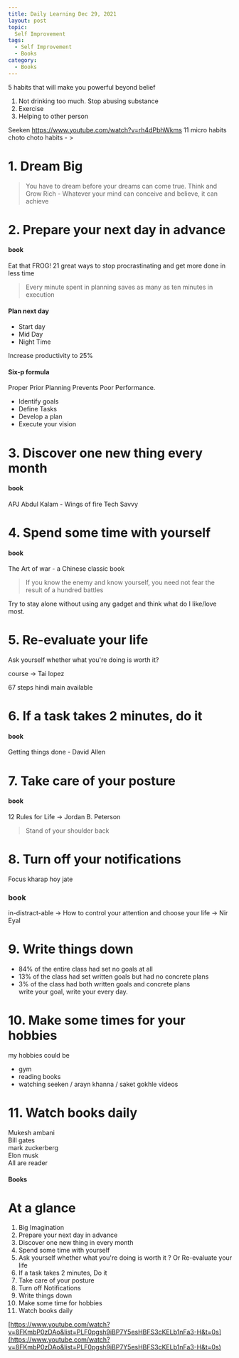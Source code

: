 ```yaml
---
title: Daily Learning Dec 29, 2021
layout: post
topic:
  Self Improvement 
tags:
  - Self Improvement
  - Books
category:
  - Books
---
```


5 habits that will make you powerful beyond belief 

1. Not drinking too much. Stop abusing substance 
2. Exercise 
3. Helping to other person 

Seeken
https://www.youtube.com/watch?v=rh4dPbhWkms
11 micro habits 
choto choto habits - > 

# 1. Dream Big
> You have to dream before your dreams can come true.
> Think and Grow Rich - Whatever your mind can conceive and believe, it can achieve 


# 2. Prepare your next day in advance

#### book
Eat that FROG!
21 great ways to stop procrastinating and get more done in less time

> Every minute spent in planning saves as many as ten minutes in execution 

#### Plan next day       

* Start day 
* Mid Day
* Night Time   

Increase productivity to 25%      

#### Six-p formula 
Proper Prior Planning Prevents Poor Performance.

* Identify goals 
* Define Tasks 
* Develop a plan 
* Execute your vision


# 3. Discover one new thing every month

#### book
APJ Abdul Kalam - Wings of fire 
Tech Savvy

# 4. Spend some time with yourself 

#### book
The Art of war - a Chinese classic book     

> If you know the enemy and know yourself, you need not fear the result of a hundred battles

Try to stay alone without using any gadget and think what do I like/love most. 

# 5. Re-evaluate your life 

Ask yourself whether what you're doing is worth it?     

course -> Tai lopez 

67 steps hindi main available    


# 6. If a task takes 2 minutes, do it 

#### book
Getting things done - David Allen   

# 7. Take care of your posture 

#### book
12 Rules for Life -> Jordan B. Peterson 

> Stand of your shoulder back 

# 8. Turn off your notifications 

Focus kharap hoy jate    

### book
in-distract-able -> How to control your attention and choose your life -> Nir Eyal

# 9. Write things down      

* 84% of the entire class had set no goals at all     
* 13% of the class had set written goals but had no concrete plans     
* 3% of the class had both written goals and concrete plans     
write your goal, write your every day. 

# 10. Make some times for your hobbies 
my hobbies could be 
* gym 
* reading books 
* watching seeken / arayn khanna / saket gokhle videos


# 11. Watch books daily 
Mukesh ambani       
Bill gates       
mark zuckerberg      
Elon musk      
All are reader       
#### Books 


# At a glance 
1. Big Imagination 
2. Prepare your next day in advance 
3. Discover one new thing in every month 
4. Spend some time with yourself 
5. Ask yourself whether what you're doing is worth it ? Or Re-evaluate your life 
6. If a task takes 2 minutes, Do it 
7. Take care of your posture 
8. Turn off Notifications 
9. Write things down 
10. Make some time for hobbies 
11. Watch books daily

[https://www.youtube.com/watch?v=8FKmbP0zDAo&list=PLF0pgsh9iBP7Y5esHBFS3cKELb1nFa3-H&t=0s](https://www.youtube.com/watch?v=8FKmbP0zDAo&list=PLF0pgsh9iBP7Y5esHBFS3cKELb1nFa3-H&t=0s)










